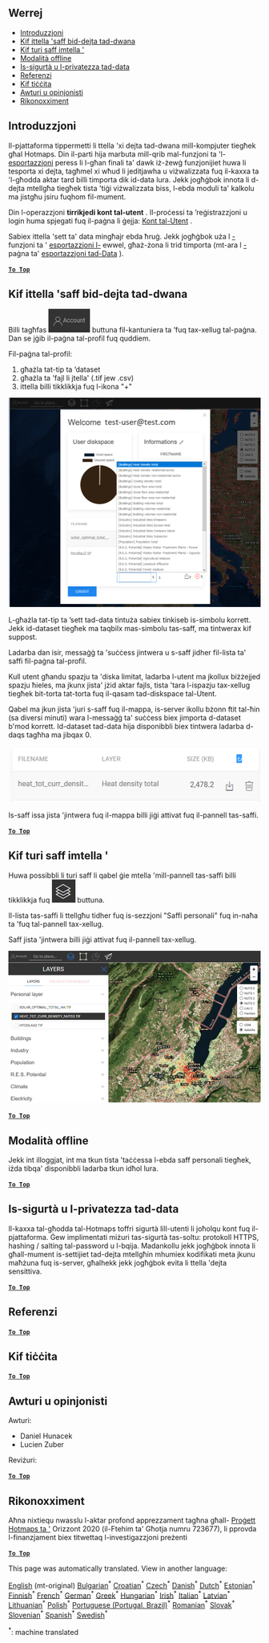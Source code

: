 <h2> Werrej </h2><ul><li> <a href="#Introduction">Introduzzjoni</a> </li><li> <a href="#How-to-upload-a-layer-with-custom-data">Kif ittella &#39;saff bid-dejta tad-dwana</a> </li><li> <a href="#How-to-display-an-uploaded-layer">Kif turi saff imtella &#39;</a> </li><li> <a href="#Offline-mode">Modalità offline</a> </li><li> <a href="#Data-security-and-privacy">Is-sigurtà u l-privatezza tad-data</a> </li><li> <a href="#References">Referenzi</a> </li><li> <a href="#How-to-cite">Kif tiċċita</a> </li><li> <a href="#Authors-and-reviewers">Awturi u opinjonisti</a> </li><li> <a href="#Acknowledgement">Rikonoxximent</a> </li></ul><h2> Introduzzjoni </h2><p> Il-pjattaforma tippermetti li ttella &#39;xi dejta tad-dwana mill-kompjuter tiegħek għal Hotmaps. Din il-parti hija marbuta mill-qrib mal-funzjoni ta &#39;l- <a href="Data-export-functionalities">esportazzjoni</a> peress li l-għan finali ta&#39; dawk iż-żewġ funzjonijiet huwa li tesporta xi dejta, tagħmel xi wħud li jeditjawha u viżwalizzata fuq il-kaxxa ta &#39;l-għodda aktar tard billi timporta dik id-data lura. Jekk jogħġbok innota li d-dejta mtellgħa tiegħek tista &#39;tiġi viżwalizzata biss, l-ebda moduli ta&#39; kalkolu ma jistgħu jsiru fuqhom fil-mument. </p><p> Din l-operazzjoni <strong>tirrikjedi kont tal-utent</strong> . Il-proċessi ta ’reġistrazzjoni u login huma spjegati fuq il-paġna li ġejja: <a href="Introduction-to-user-interface#Connect">Kont tal-Utent</a> . </p><p> Sabiex ittella &#39;sett ta&#39; data mingħajr ebda ħruġ. Jekk jogħġbok uża l <a href="Data-export-functionalities">-</a> funzjoni ta &#39; <a href="Data-export-functionalities">esportazzjoni l-</a> ewwel, għaż-żona li trid timporta (mt-ara l <a href="Data-export-functionalities">-</a> paġna ta&#39; <a href="Data-export-functionalities">esportazzjoni tad-Data</a> ). </p><p><ins> <code><strong><a href="#table-of-contents">To Top</a></strong></code> </ins> </p><h2> Kif ittella &#39;saff bid-dejta tad-dwana </h2><p> Billi tagħfas <img alt="buttuna tal-kont" src="images/account-btn.png"/> buttuna fil-kantuniera ta ’fuq tax-xellug tal-paġna. Dan se jġib il-paġna tal-profil fuq quddiem. </p><p> Fil-paġna tal-profil: </p><ol><li> għażla tat-tip ta ’dataset </li><li> għażla ta &#39;fajl li jtella&#39; (.tif jew .csv) </li><li> ittella billi tikklikkja fuq l-ikona &quot;+&quot; </li></ol><p><img alt="upload tal-paġna tal-profil" src="images/profile-upload.png"/></p><p> L-għażla tat-tip ta ’sett tad-data tintuża sabiex tinkiseb is-simbolu korrett. Jekk id-dataset tiegħek ma taqbilx mas-simbolu tas-saff, ma tintwerax kif suppost. </p><p> Ladarba dan isir, messaġġ ta &#39;suċċess jintwera u s-saff jidher fil-lista ta&#39; saffi fil-paġna tal-profil. </p><p> Kull utent għandu spazju ta &#39;diska limitat, ladarba l-utent ma jkollux biżżejjed spazju ħieles, ma jkunx jista&#39; jżid aktar fajls, tista &#39;tara l-ispazju tax-xellug tiegħek bit-torta tat-torta fuq il-qasam tad-diskspace tal-Utent. </p><p> Qabel ma jkun jista &#39;juri s-saff fuq il-mappa, is-server ikollu bżonn ftit tal-ħin (sa diversi minuti) wara l-messaġġ ta&#39; suċċess biex jimporta d-dataset b&#39;mod korrett. Id-dataset tad-data hija disponibbli biex tintwera ladarba d-daqs tagħha ma jibqax 0. </p><p><img alt="upload_complete" src="images/upload_complete.png"/></p><p> Is-saff issa jista &#39;jintwera fuq il-mappa billi jiġi attivat fuq il-pannell tas-saffi. </p><p><ins> <code><strong><a href="#table-of-contents">To Top</a></strong></code> </ins> </p><h2> Kif turi saff imtella &#39; </h2><p> Huwa possibbli li turi saff li qabel ġie mtella &#39;mill-pannell tas-saffi billi tikklikkja fuq <img alt="buttuna tas-saffi" src="images/layers-btn.png"/> buttuna. </p><p> Il-lista tas-saffi li ttellgħu tidher fuq is-sezzjoni &quot;Saffi personali&quot; fuq in-naħa ta &#39;fuq tal-pannell tax-xellug. </p><p> Saff jista &#39;jintwera billi jiġi attivat fuq il-pannell tax-xellug. </p><p><img alt="ittella &#39;saff tal-wiri" src="images/upload-layers.png"/></p><p><ins> <code><strong><a href="#table-of-contents">To Top</a></strong></code> </ins> </p><h2> Modalità offline </h2><p> Jekk int illoggjat, int ma tkun tista &#39;taċċessa l-ebda saff personali tiegħek, iżda tibqa&#39; disponibbli ladarba tkun idħol lura. </p><p><ins> <code><strong><a href="#table-of-contents">To Top</a></strong></code> </ins> </p><h2> Is-sigurtà u l-privatezza tad-data </h2><p> Il-kaxxa tal-għodda tal-Hotmaps toffri sigurtà lill-utenti li joħolqu kont fuq il-pjattaforma. Ġew implimentati miżuri tas-sigurtà tas-soltu: protokoll HTTPS, hashing / salting tal-password u l-bqija. Madankollu jekk jogħġbok innota li għall-mument is-settijiet tad-dejta mtellgħin mhumiex kodifikati meta jkunu maħżuna fuq is-server, għalhekk jekk jogħġbok evita li ttella &#39;dejta sensittiva. </p><p><ins> <code><strong><a href="#table-of-contents">To Top</a></strong></code> </ins> </p><h2> Referenzi </h2><p><ins> <code><strong><a href="#table-of-contents">To Top</a></strong></code> </ins> </p><h2> Kif tiċċita </h2><p><ins> <code><strong><a href="#table-of-contents">To Top</a></strong></code> </ins> </p><h2> Awturi u opinjonisti </h2><p> Awturi: </p><ul><li> Daniel Hunacek </li><li> Lucien Zuber </li></ul><p> Reviżuri: </p><p><ins> <code><strong><a href="#table-of-contents">To Top</a></strong></code> </ins> </p><h2> Rikonoxximent </h2><p> Aħna nixtiequ nwasslu l-aktar profond apprezzament tagħna għall- <a href="https://www.hotmaps-project.eu">Proġett Hotmaps ta &#39;</a> Orizzont 2020 (il-Ftehim ta&#39; Għotja numru 723677), li pprovda l-finanzjament biex titwettaq l-investigazzjoni preżenti </p><p><ins> <code><strong><a href="#table-of-contents">To Top</a></strong></code> </ins> </p>

This page was automatically translated. View in another language:

[English](../en/Data-upload-functionalities.md) (mt-original) [Bulgarian](../bg/Data-upload-functionalities.md)<sup>\*</sup> [Croatian](../hr/Data-upload-functionalities.md)<sup>\*</sup> [Czech](../cs/Data-upload-functionalities.md)<sup>\*</sup> [Danish](../da/Data-upload-functionalities.md)<sup>\*</sup> [Dutch](../nl/Data-upload-functionalities.md)<sup>\*</sup> [Estonian](../et/Data-upload-functionalities.md)<sup>\*</sup> [Finnish](../fi/Data-upload-functionalities.md)<sup>\*</sup> [French](../fr/Data-upload-functionalities.md)<sup>\*</sup> [German](../de/Data-upload-functionalities.md)<sup>\*</sup> [Greek](../el/Data-upload-functionalities.md)<sup>\*</sup> [Hungarian](../hu/Data-upload-functionalities.md)<sup>\*</sup> [Irish](../ga/Data-upload-functionalities.md)<sup>\*</sup> [Italian](../it/Data-upload-functionalities.md)<sup>\*</sup> [Latvian](../lv/Data-upload-functionalities.md)<sup>\*</sup> [Lithuanian](../lt/Data-upload-functionalities.md)<sup>\*</sup>  [Polish](../pl/Data-upload-functionalities.md)<sup>\*</sup> [Portuguese (Portugal, Brazil)](../pt/Data-upload-functionalities.md)<sup>\*</sup> [Romanian](../ro/Data-upload-functionalities.md)<sup>\*</sup> [Slovak](../sk/Data-upload-functionalities.md)<sup>\*</sup> [Slovenian](../sl/Data-upload-functionalities.md)<sup>\*</sup> [Spanish](../es/Data-upload-functionalities.md)<sup>\*</sup> [Swedish](../sv/Data-upload-functionalities.md)<sup>\*</sup> 

<sup>\*</sup>: machine translated
